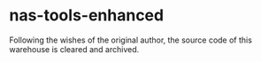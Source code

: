 # nas-tools-enhanced

Following the wishes of the original author, the source code of this warehouse is cleared and archived.